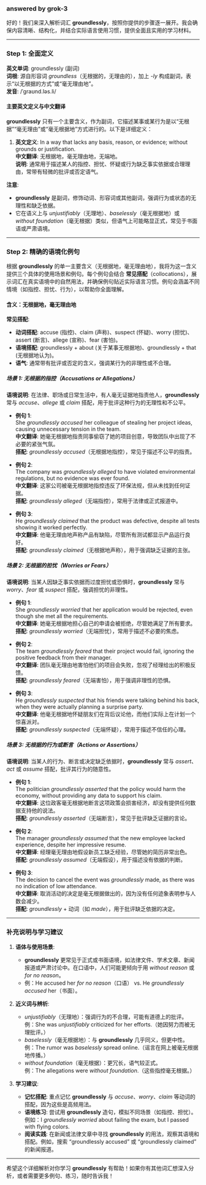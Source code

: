 ### answered by grok-3
好的！我们来深入解析词汇 **groundlessly**，按照你提供的步骤逐一展开。我会确保内容清晰、结构化，并结合实际语言使用习惯，提供全面且实用的学习材料。

---

### Step 1: 全面定义

**英文单词**: groundlessly (副词)  
**词根**: 源自形容词 *groundless*（无根据的，无理由的），加上 *-ly* 构成副词，表示“以无根据的方式”或“毫无理由地”。  
**发音**: /ˈɡraʊnd.ləs.li/  

#### 主要英文定义与中文翻译
**groundlessly** 只有一个主要含义，作为副词，它描述某事或某行为是以“无根据”“毫无理由”或“毫无根据地”方式进行的。以下是详细定义：

1. **英文定义**: In a way that lacks any basis, reason, or evidence; without grounds or justification.  
   **中文翻译**: 无根据地，毫无理由地，无端地。  
   **说明**: 通常用于描述某人的指控、担忧、怀疑或行为缺乏事实依据或合理理由，常带有轻微的批评或否定语气。

**注意**:  
- **groundlessly** 是副词，修饰动词、形容词或其他副词，强调行为或状态的无理性和缺乏依据。  
- 它在语义上与 *unjustifiably*（无理地）、*baselessly*（毫无根据地）或 *without foundation*（毫无根据）类似，但语气上可能略显正式，常见于书面语或严肃语境。

---

### Step 2: 精确的语境化例句

根据 **groundlessly** 的单一主要含义（无根据地，毫无理由地），我将为这一含义提供三个具体的使用场景和例句。每个例句会结合 **常见搭配**（collocations），展示词汇在真实语境中的自然用法，并确保例句贴近实际语言习惯。例句会涵盖不同情境（如指控、担忧、行为），以帮助你全面理解。

#### 含义：无根据地，毫无理由地
**常见搭配**:  
- **动词搭配**: accuse (指控)、claim (声称)、suspect (怀疑)、worry (担忧)、assert (断言)、allege (宣称)、fear (害怕)。  
- **语境搭配**: groundlessly + about (关于某事无根据地)、groundlessly + that (无根据地认为)。  
- **语气**: 通常带有批评或否定的含义，强调某行为的非理性或不合理。

##### 场景 1: 无根据的指控（Accusations or Allegations）
**语境说明**: 在法律、职场或日常生活中，有人毫无证据地指责他人，**groundlessly** 常与 *accuse*、*allege* 或 *claim* 搭配，用于批评这种行为的无理性和不公平。

- **例句 1**:  
  She *groundlessly accused* her colleague of stealing her project ideas, causing unnecessary tension in the team.  
  **中文翻译**: 她毫无根据地指责同事偷窃了她的项目创意，导致团队中出现了不必要的紧张气氛。  
  **搭配**: *groundlessly accused*（无根据地指控），常见于描述不公平的指责。  

- **例句 2**:  
  The company was *groundlessly alleged* to have violated environmental regulations, but no evidence was ever found.  
  **中文翻译**: 这家公司被毫无根据地指控违反了环保法规，但从未找到任何证据。  
  **搭配**: *groundlessly alleged*（无端指控），常用于法律或正式报道中。  

- **例句 3**:  
  He *groundlessly claimed* that the product was defective, despite all tests showing it worked perfectly.  
  **中文翻译**: 他毫无理由地声称产品有缺陷，尽管所有测试都显示产品运行良好。  
  **搭配**: *groundlessly claimed*（无根据地声称），用于强调缺乏证据的主张。

##### 场景 2: 无根据的担忧（Worries or Fears）
**语境说明**: 当某人因缺乏事实依据而过度担忧或恐惧时，**groundlessly** 常与 *worry*、*fear* 或 *suspect* 搭配，强调担忧的非理性。

- **例句 1**:  
  She *groundlessly worried* that her application would be rejected, even though she met all the requirements.  
  **中文翻译**: 她毫无根据地担心自己的申请会被拒绝，尽管她满足了所有要求。  
  **搭配**: *groundlessly worried*（无端担忧），常用于描述不必要的焦虑。  

- **例句 2**:  
  The team *groundlessly feared* that their project would fail, ignoring the positive feedback from their manager.  
  **中文翻译**: 团队毫无理由地害怕他们的项目会失败，忽视了经理给出的积极反馈。  
  **搭配**: *groundlessly feared*（无端害怕），用于强调非理性的恐惧。  

- **例句 3**:  
  He *groundlessly suspected* that his friends were talking behind his back, when they were actually planning a surprise party.  
  **中文翻译**: 他毫无根据地怀疑朋友们在背后议论他，而他们实际上在计划一个惊喜派对。  
  **搭配**: *groundlessly suspected*（无端怀疑），常用于描述不信任的心理。

##### 场景 3: 无根据的行为或断言（Actions or Assertions）
**语境说明**: 当某人的行为、断言或决定缺乏依据时，**groundlessly** 常与 *assert*、*act* 或 *assume* 搭配，批评其行为的随意性。

- **例句 1**:  
  The politician *groundlessly asserted* that the policy would harm the economy, without providing any data to support his claim.  
  **中文翻译**: 这位政客毫无根据地断言这项政策会损害经济，却没有提供任何数据支持他的说法。  
  **搭配**: *groundlessly asserted*（无端断言），常见于批评缺乏证据的言论。  

- **例句 2**:  
  The manager *groundlessly assumed* that the new employee lacked experience, despite her impressive resume.  
  **中文翻译**: 经理毫无理由地假设新员工缺乏经验，尽管她的简历非常出色。  
  **搭配**: *groundlessly assumed*（无端假设），用于描述没有依据的判断。  

- **例句 3**:  
  The decision to cancel the event was *groundlessly* made, as there was no indication of low attendance.  
  **中文翻译**: 取消活动的决定是毫无根据做出的，因为没有任何迹象表明参与人数会减少。  
  **搭配**: *groundlessly* + 动词（如 *made*），用于批评缺乏依据的决定。

---

### 补充说明与学习建议
1. **语体与使用场景**:  
   - **groundlessly** 更常见于正式或书面语境，如法律文件、学术文章、新闻报道或严肃讨论中。在口语中，人们可能更倾向于用 *without reason* 或 *for no reason*。  
   - 例：He accused her *for no reason*（口语） vs. He *groundlessly accused* her（书面）。  

2. **近义词与辨析**:  
   - *unjustifiably*（无理地）：强调行为的不合理，可能有道德上的批评。  
     例：She was *unjustifiably* criticized for her efforts.（她因努力而被无理批评。）  
   - *baselessly*（毫无根据地）：与 **groundlessly** 几乎同义，但更中性。  
     例：The rumor was *baselessly* spread online.（谣言在网上被毫无根据地传播。）  
   - *without foundation*（毫无根据）：更冗长，语气较正式。  
     例：The allegations were *without foundation*.（这些指控毫无根据。）  

3. **学习建议**:  
   - **记忆搭配**: 重点记忆 **groundlessly** 与 *accuse*、*worry*、*claim* 等动词的搭配，因为这些是高频用法。  
   - **语境练习**: 尝试用 **groundlessly** 造句，模拟不同场景（如指控、担忧）。例如：I *groundlessly worried* about failing the exam, but I passed with flying colors.  
   - **阅读实践**: 在新闻或法律文章中寻找 **groundlessly** 的用法，观察其语境和搭配。例如，搜索 “groundlessly accused” 或 “groundlessly claimed” 的新闻报道。

---

希望这个详细解析对你学习 **groundlessly** 有帮助！如果你有其他词汇想深入分析，或者需要更多例句、练习，随时告诉我！